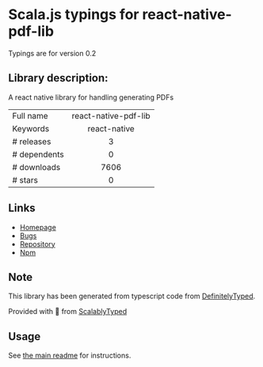 
# Scala.js typings for react-native-pdf-lib

Typings are for version 0.2

## Library description:
A react native library for handling generating PDFs

|                    |                 |
| ------------------ | :-------------: |
| Full name          | react-native-pdf-lib |
| Keywords           | react-native |
| # releases         | 3 |
| # dependents       | 0 |
| # downloads        | 7606 |
| # stars            | 0 |

## Links
- [Homepage](https://github.com/Hopding/react-native-pdf-lib#readme)
- [Bugs](https://github.com/Hopding/react-native-pdf-lib/issues)
- [Repository](https://github.com/Hopding/react-native-pdf-lib)
- [Npm](https://www.npmjs.com/package/react-native-pdf-lib)
    


## Note
This library has been generated from typescript code from [DefinitelyTyped](https://definitelytyped.org).

Provided with :purple_heart: from [ScalablyTyped](https://github.com/oyvindberg/ScalablyTyped)

## Usage
See [the main readme](../../readme.md) for instructions.


